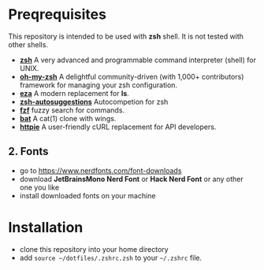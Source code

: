# Preqrequisites
This repository is intended to be used with **zsh** shell. It is not tested with other shells.

- [**zsh**](https://www.zsh.org/) A very advanced and programmable command interpreter (shell) for UNIX.
- [**oh-my-zsh**](https://ohmyzsh.org/) A delightful community-driven (with 1,000+ contributors) framework for managing your zsh configuration.
- [**eza**](https://github.com/eza-community/eza/) A modern replacement for **ls**. 
- [**zsh-autosuggestions**](https://github.com/zsh-users/zsh-autosuggestions) Autocompetion for zsh 
- [**fzf**](https://github.com/junegunn/fzf) fuzzy search for commands.
- [**bat**](https://github.com/sharkdp/bat) A cat(1) clone with wings. 
- [**httpie**](https://httpie.io/) A user-friendly cURL replacement for API developers.



## 2. Fonts
- go to https://www.nerdfonts.com/font-downloads
- download **JetBrainsMono Nerd Font** or **Hack Nerd Font** or any other one you like
- install downloaded fonts on your machine

# Installation
- clone this repository into your home directory
- add `source ~/dotfiles/.zshrc.zsh` to your `~/.zshrc` file.
